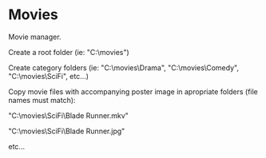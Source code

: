 # Movies
Movie manager.

Create a root folder (ie: "C:\movies")

Create category folders (ie: "C:\movies\Drama", "C:\movies\Comedy", "C:\movies\SciFi", etc...)

Copy movie files with accompanying poster image in apropriate folders (file names must match):

  "C:\movies\SciFi\Blade Runner.mkv"
  
  "C:\movies\SciFi\Blade Runner.jpg"
  
  etc...


